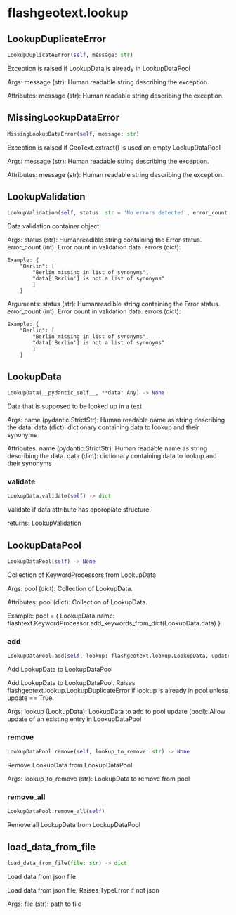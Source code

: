 # flashgeotext.lookup

## LookupDuplicateError
```python
LookupDuplicateError(self, message: str)
```
Exception is raised if LookupData is already in LookupDataPool

Args:
    message (str): Human readable string describing the exception.

Attributes:
    message (str): Human readable string describing the exception.

## MissingLookupDataError
```python
MissingLookupDataError(self, message: str)
```
Exception is raised if GeoText.extract() is used on empty LookupDataPool

Args:
    message (str): Human readable string describing the exception.

Attributes:
    message (str): Human readable string describing the exception.

## LookupValidation
```python
LookupValidation(self, status: str = 'No errors detected', error_count: int = 0, errors: dict = {})
```
Data validation container object

Args:
    status (str): Humanreadible string containing the Error status.
    error_count (int): Error count in validation data.
    errors (dict):

    Example: {
        "Berlin": [
            "Berlin missing in list of synonyms",
            "data['Berlin'] is not a list of synonyms"
            ]
        }

Arguments:
    status (str): Humanreadible string containing the Error status.
    error_count (int): Error count in validation data.
    errors (dict):

    Example: {
        "Berlin": [
            "Berlin missing in list of synonyms",
            "data['Berlin'] is not a list of synonyms"
            ]
        }

## LookupData
```python
LookupData(__pydantic_self__, **data: Any) -> None
```
Data that is supposed to be looked up in a text

Args:
    name (pydantic.StrictStr): Human readable name as string describing the data.
    data (dict): dictionary containing data to lookup and their synonyms

Attributes:
    name (pydantic.StrictStr): Human readable name as string describing the data.
    data (dict): dictionary containing data to lookup and their synonyms

### validate
```python
LookupData.validate(self) -> dict
```
Validate if data attribute has appropiate structure.

returns:
    LookupValidation

## LookupDataPool
```python
LookupDataPool(self) -> None
```
Collection of KeywordProcessors from LookupData

Args:
    pool (dict): Collection of LookupData.

Attributes:
    pool (dict): Collection of LookupData.

Example:
    pool = {
        LookupData.name: flashtext.KeywordProcessor.add_keywords_from_dict(LookupData.data)
        }

### add
```python
LookupDataPool.add(self, lookup: flashgeotext.lookup.LookupData, update: bool = False) -> None
```
Add LookupData to LookupDataPool

Add LookupData to LookupDataPool.
Raises flashgeotext.lookup.LookupDuplicateError if lookup
is already in pool unless update == True.

Args:
    lookup (LookupData): LookupData to add to pool
    update (bool): Allow update of an existing entry in LookupDataPool

### remove
```python
LookupDataPool.remove(self, lookup_to_remove: str) -> None
```
Remove LookupData from LookupDataPool

Args:
    lookup_to_remove (str): LookupData to remove from pool

### remove_all
```python
LookupDataPool.remove_all(self)
```
Remove all LookupData from LookupDataPool

## load_data_from_file
```python
load_data_from_file(file: str) -> dict
```
Load data from json file

Load data from json file. Raises TypeError if not json

Args:
    file (str): path to file
